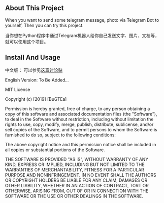 ## About This Project

When you want to send some telegram message, photo via Telegram Bot to yourself, Then you can try this project.

当你想在Python程序中通过Telegram机器人给你自己发送文字、图片、文档等，就可以使用这个项目。

## Install And Usage

中文版： 可以参见[这篇讨论贴](https://www.sir7878.com/d/7-telegram-bot-push)

English Version: To Be Added...


MIT License

Copyright (c) [2019] [BuGTEa]

Permission is hereby granted, free of charge, to any person obtaining a copy
of this software and associated documentation files (the "Software"), to deal
in the Software without restriction, including without limitation the rights
to use, copy, modify, merge, publish, distribute, sublicense, and/or sell
copies of the Software, and to permit persons to whom the Software is
furnished to do so, subject to the following conditions:

The above copyright notice and this permission notice shall be included in all
copies or substantial portions of the Software.

THE SOFTWARE IS PROVIDED "AS IS", WITHOUT WARRANTY OF ANY KIND, EXPRESS OR
IMPLIED, INCLUDING BUT NOT LIMITED TO THE WARRANTIES OF MERCHANTABILITY,
FITNESS FOR A PARTICULAR PURPOSE AND NONINFRINGEMENT. IN NO EVENT SHALL THE
AUTHORS OR COPYRIGHT HOLDERS BE LIABLE FOR ANY CLAIM, DAMAGES OR OTHER
LIABILITY, WHETHER IN AN ACTION OF CONTRACT, TORT OR OTHERWISE, ARISING FROM,
OUT OF OR IN CONNECTION WITH THE SOFTWARE OR THE USE OR OTHER DEALINGS IN THE
SOFTWARE.